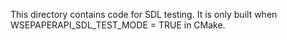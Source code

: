 This directory contains code for SDL testing. It is only built when WSEPAPERAPI_SDL_TEST_MODE = TRUE in CMake.
